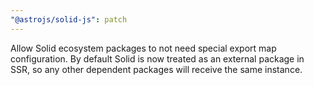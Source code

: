 ```yaml
---
"@astrojs/solid-js": patch
---
```


Allow Solid ecosystem packages to not need special export map configuration. By default Solid is now treated as an external package in SSR, so any other dependent packages will receive the same instance.
